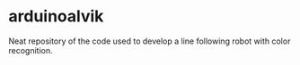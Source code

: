 # arduinoalvik
Neat repository of the code used to develop a line following robot with color recognition.
